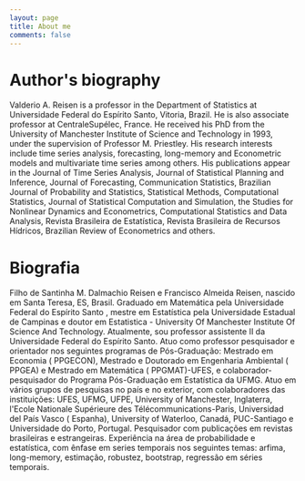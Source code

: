 ```yaml
---
layout: page
title: About me
comments: false
---
```


# Author's biography
Valderio A. Reisen is a professor in the Department of Statistics at Universidade Federal do  Espírito Santo, Vitoria, Brazil. He is also associate professor at CentraleSupélec, France. He received his PhD from the University of Manchester Institute of Science and Technology in 1993, under the supervision of Professor M. Priestley. His research  interests include time series analysis, forecasting, long-memory and Econometric models and multivariate time series among others. His publications appear in the Journal of Time Series Analysis, Journal of  Statistical Planning and Inference, Journal of Forecasting, Communication Statistics, Brazilian  Journal of Probability and Statistics, Statistical Methods, Computational Statistics, Journal of Statistical Computation and Simulation, the Studies for Nonlinear Dynamics and Econometrics, Computational Statistics and Data Analysis, Revista Brasileira de Estatística, Revista Brasileira de Recursos Hídricos, Brazilian Review of Econometrics and others.

# Biografia
Filho de Santinha M. Dalmachio Reisen e Francisco Almeida Reisen, nascido em Santa Teresa, ES, Brasil.  Graduado  em Matemática pela Universidade Federal do Espírito Santo , mestre em Estatística pela Universidade Estadual de Campinas  e doutor em Estatistica - University Of Manchester Institute Of Science And Technology. Atualmente, sou professor assistente II da Universidade Federal do Espírito Santo. Atuo como professor pesquisador e orientador nos seguintes programas de Pós-Graduação: Mestrado em Economia ( PPGECON), Mestrado e Doutorado em Engenharia Ambiental ( PPGEA) e Mestrado em Matemática ( PPGMAT)-UFES, e colaborador-pesquisador do Programa Pós-Graduação em Estatística da UFMG. Atuo em vários grupos de pesquisas no país e no exterior, com colaboradores das instituições: UFES, UFMG, UFPE, University of Manchester, Inglaterra, l'Ecole Nationale Supérieure des Télécommunications-Paris, Universidad del País Vasco ( Espanha), University of Waterloo, Canadá, PUC-Santiago e Universidade do Porto, Portugal. Pesquisador com publicações em revistas brasileiras e estrangeiras.  Experiência na área de probabilidade e estatística, com ênfase em series temporais  nos seguintes temas: arfima, long-memory, estimação, robustez, bootstrap, regressão em séries temporais.
